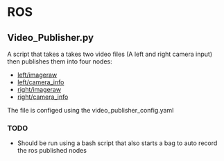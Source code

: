 # ROS
## Video_Publisher.py
A script that takes a takes two video files (A left and right camera input) then publishes them into four nodes:
- [left/imageraw](http://docs.ros.org/en/api/sensor_msgs/html/msg/Image.html)
- [left/camera_info](http://docs.ros.org/en/api/sensor_msgs/html/msg/CameraInfo.html)
- [right/imageraw](http://docs.ros.org/en/api/sensor_msgs/html/msg/Image.html)
- [right/camera_info](http://docs.ros.org/en/api/sensor_msgs/html/msg/CameraInfo.html)

The file is configed using the video_publisher_config.yaml

### TODO 
- Should be run using a bash script that also starts a bag to auto record the ros published nodes